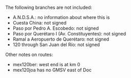 The following branches are not included:
* A.N.D.S.A.: no information about where this is
* Cuesta China: not signed
* Paso por Pedro A. Escobedo: not signed
* Paso por Querétaro I (Av. Constituyentes): not signed
* Ramal a Aeropuerto de Querétaro: not signed
* 120 through San Juan del Río: not signed

Other notes on routes:
* mex120ber: west end is at km 0
* mex120joa has no GMSV east of Doc

